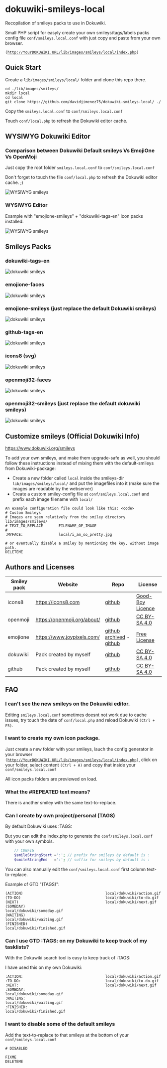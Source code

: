 # dokuwiki-smileys-local

Recopilation of smileys packs to use in Dokuwiki.

Small PHP script for easyly create your own smileys/tags/labels packs config file <code>conf/smileys.local.conf</code> with just copy and paste from your own browser.

<code>(http://YourDOKUWIKI.URL/lib/images/smileys/local/index.php)</code>

## Quick Start

Create a <code>lib/images/smileys/local/</code> folder and clone this repo there.

```
cd ./lib/images/smileys/
mkdir local
cd local
git clone https://github.com/davidjimenez75/dokuwiki-smileys-local/ ./
```

Copy the <code>smileys.local.conf</code> to <code>conf/smileys.local.conf</code>

Touch <code>conf/local.php</code> to refresh the Dokuwiki editor cache.



## WYSIWYG Dokuwiki Editor

### Comparison between Dokuwiki Default smileys Vs EmojiOne Vs OpenMoji

Just copy the root folder <code>smileys.local.conf</code> to <code>conf/smileys.local.conf</code> 

Don't forget to touch the file <code>conf/local.php</code> to refresh the Dokuwiki editor cache. ;)

![WYSIWYG smileys](https://raw.githubusercontent.com/davidjimenez75/dokuwiki-smileys-local/master/smileys_comparison.jpg)

### WYSIWYG Editor 

Example with "emojione-smileys" + "dokuwiki-tags-en" icon packs installed.

![WYSIWYG smileys](https://raw.githubusercontent.com/davidjimenez75/dokuwiki-smileys-local/master/folder.jpg)



## Smileys Packs

### dokuwiki-tags-en

![dokuwiki smileys](https://raw.githubusercontent.com/davidjimenez75/dokuwiki-smileys-local/master/dokuwiki-tags-en/folder.jpg)

### emojione-faces

![dokuwiki smileys](https://raw.githubusercontent.com/davidjimenez75/dokuwiki-smileys-local/master/emojione-faces/folder.jpg)

### emojione-smileys (just replace the default Dokuwiki smileys)

![dokuwiki smileys](https://raw.githubusercontent.com/davidjimenez75/dokuwiki-smileys-local/master/emojione-smileys/folder.jpg)

### github-tags-en

![dokuwiki smileys](https://raw.githubusercontent.com/davidjimenez75/dokuwiki-smileys-local/master/github-tags-en/folder.jpg)

### icons8 (svg)

![dokuwiki smileys](https://raw.githubusercontent.com/davidjimenez75/dokuwiki-smileys-local/master/icons8/folder.jpg)

### openmoji32-faces

![dokuwiki smileys](https://raw.githubusercontent.com/davidjimenez75/dokuwiki-smileys-local/master/openmoji32-faces/folder.jpg)

### openmoji32-smileys (just replace the default dokuwiki smileys)

![dokuwiki smileys](https://raw.githubusercontent.com/davidjimenez75/dokuwiki-smileys-local/master/openmoji32-smileys/folder.jpg)



## Customize smileys (Official Dokuwiki Info)

https://www.dokuwiki.org/smileys

To add your own smileys, and make them upgrade-safe as well, you should follow these instructions instead of mixing them with the default-smileys from Dokuwiki-package:

  - Create a new folder called <code>local</code> inside the smileys-dir <code>lib/images/smileys/local/</code> and put the imagefiles into it (make sure the images are readable by the webserver)
  - Create a custom smiley-config file at <code>conf/smileys.local.conf</code> and prefix each image filename with <code>local/</code>

```
An example configuration file could look like this: <code>
# Custom Smileys
# Images are seen relatively from the smiley directory lib/images/smileys/
# TEXT_TO_REPLACE       FILENAME_OF_IMAGE
#
:MYFACE:                local/i_am_so_pretty.jpg

# or eventually disable a smiley by mentioning the key, without image path.
DELETEME
```



## Authors and Licenses

| Smiley pack   | Website | Repo | License |
| ------------- | ------- | ---- | ------- |
|icons8    | https://icons8.com           | [github](https://github.com/icons8/flat-color-icons)     | [Good-Boy Licence](https://icons8.com/good-boy-license/) |
|openmoji  | https://openmoji.org/about/  | [github](https://github.com/hfg-gmuend/openmoji)         | [CC BY-SA 4.0](https://creativecommons.org/licenses/by-sa/4.0/) |
|emojione  | https://www.joypixels.com/   | [github archived](https://github.com/joypixels/emojione) - [github](https://github.com/joypixels/emoji-toolkit) | [Free License](https://www.emojione.com/licenses/free) |
|dokuwiki  | Pack created by myself       | [github](https://github.com/davidjimenez75/dokuwiki-smileys-local/) | [CC BY-SA 4.0](https://creativecommons.org/licenses/by-sa/4.0/) |
|github    | Pack created by myself       | [github](https://github.com/davidjimenez75/dokuwiki-smileys-local/) | [CC BY-SA 4.0](https://creativecommons.org/licenses/by-sa/4.0/) |



## FAQ

### I can't see the new smileys on the Dokuwiki editor.

Editing <code>smileys.local.conf</code> sometimes doesnt not work due to cache issues, try touch the date of <code>conf/local.php</code> and reload Dokuwiki <code>(Ctrl + F5)</code>.


### I want to create my own icon package.

Just create a new folder with your smileys, lauch the config generator in your browser <code>(http://YourDOKUWIKI.URL/lib/images/smileys/local/index.php)</code>, click on your folder, select content <code>(Ctrl + A)</code> and copy that inside your <code>conf/smileys.local.conf</code>

All icon packs folders are previewed on load.


### What the #REPEATED text means?

There is another smiley with the same text-to-replace.


### Can I create by own project/personal (TAGS)

By default Dokuwiki uses :TAGS:

But you can edit the index.php to generate the <code>conf/smileys.local.conf</code> with your own symbols.

```php
    // CONFIG 
    $smileStringStart =':'; // prefix for smileys by default is :
    $smileStringEnd   =':'; // suffix for smileys by default is :
```
You can also manually edit the <code>conf/smileys.local.conf</code> first column text-to-replace. 

Example of GTD "(TAGS)":

```
(ACTION)                                     local/dokuwiki/action.gif    
(TO-DO)                                      local/dokuwiki/to-do.gif     
(NEXT)                                       local/dokuwiki/next.gif    
(SOMEDAY)                                    local/dokuwiki/someday.gif     
(WAITING)                                    local/dokuwiki/waiting.gif 
(FINISHED)                                   local/dokuwiki/finished.gif   
```


### Can I use GTD :TAGS: on my Dokuwiki to keep track of my tasklists?

With the Dokuwiki search tool is easy to keep track of :TAGS:

I have used this on my own Dokuwiki:

```
:ACTION:                                     local/dokuwiki/action.gif    
:TO-DO:                                      local/dokuwiki/to-do.gif     
:NEXT:                                       local/dokuwiki/next.gif    
:SOMEDAY:                                    local/dokuwiki/someday.gif     
:WAITING:                                    local/dokuwiki/waiting.gif 
:FINISHED:                                   local/dokuwiki/finished.gif   
```

### I want to disable some of the default smileys

Add the text-to-replace to that smileys at the bottom of your  <code>conf/smileys.local.conf</code>

```
# DISABLED
 
FIXME
DELETEME
```


